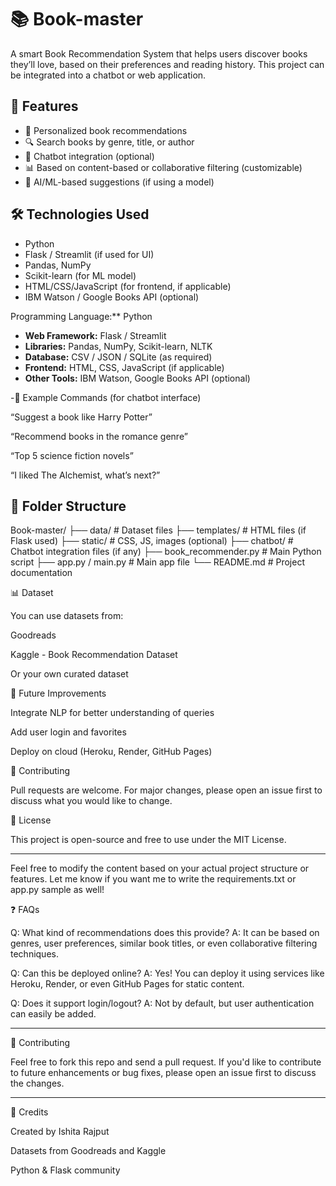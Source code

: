 # 📚 Book-master

A smart Book Recommendation System that helps users discover books they’ll love, based on their preferences and reading history. This project can be integrated into a chatbot or web application.

## 🚀 Features

- 📖 Personalized book recommendations
- 🔍 Search books by genre, title, or author
- 💬 Chatbot integration (optional)
- 📊 Based on content-based or collaborative filtering (customizable)
- 🧠 AI/ML-based suggestions (if using a model)

## 🛠️ Technologies Used

- Python
- Flask / Streamlit (if used for UI)
- Pandas, NumPy
- Scikit-learn (for ML model)
- HTML/CSS/JavaScript (for frontend, if applicable)
- IBM Watson / Google Books API (optional)


Programming Language:** Python
- **Web Framework:** Flask / Streamlit
- **Libraries:** Pandas, NumPy, Scikit-learn, NLTK
- **Database:** CSV / JSON / SQLite (as required)
- **Frontend:** HTML, CSS, JavaScript (if applicable)
- **Other Tools:** IBM Watson, Google Books API (optional)


-🧪 Example Commands (for chatbot interface)

“Suggest a book like Harry Potter”

“Recommend books in the romance genre”

“Top 5 science fiction novels”

“I liked The Alchemist, what’s next?”

## 📂 Folder Structure

Book-master/ ├── data/                 # Dataset files ├── templates/            # HTML files (if Flask used) ├── static/               # CSS, JS, images (optional) ├── chatbot/              # Chatbot integration files (if any) ├── book_recommender.py   # Main Python script ├── app.py / main.py      # Main app file └── README.md             # Project documentation



📊 Dataset

You can use datasets from:

Goodreads

Kaggle - Book Recommendation Dataset

Or your own curated dataset


🧠 Future Improvements

Integrate NLP for better understanding of queries

Add user login and favorites

Deploy on cloud (Heroku, Render, GitHub Pages)


🤝 Contributing

Pull requests are welcome. For major changes, please open an issue first to discuss what you would like to change.

📄 License

This project is open-source and free to use under the MIT License.


---

Feel free to modify the content based on your actual project structure or features. Let me know if you want me to write the requirements.txt or app.py sample as well!



❓ FAQs

Q: What kind of recommendations does this provide?
A: It can be based on genres, user preferences, similar book titles, or even collaborative filtering techniques.

Q: Can this be deployed online?
A: Yes! You can deploy it using services like Heroku, Render, or even GitHub Pages for static content.

Q: Does it support login/logout?
A: Not by default, but user authentication can easily be added.


---

🙌 Contributing

Feel free to fork this repo and send a pull request. If you'd like to contribute to future enhancements or bug fixes, please open an issue first to discuss the changes.


---

👥 Credits

Created by Ishita Rajput

Datasets from Goodreads and Kaggle

Python & Flask community
